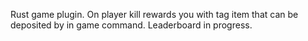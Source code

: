 Rust game plugin.
On player kill rewards you with tag item that can be deposited by in game command.
Leaderboard in progress.
